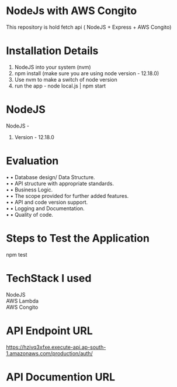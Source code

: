 # NodeJs with AWS Congito
This repository is hold fetch api ( NodeJS + Express + AWS Congito)

# Installation Details #

1. NodeJS into your system (nvm)
2. npm install (make sure you are using node version - 12.18.0)
3. Use nvm to make a switch of node version
4. run the app - node local.js | npm start


# NodeJS #

NodeJS - 

1. Version - 12.18.0


# Evaluation #
• • Database design/ Data Structure. <br />
• • API structure with appropriate standards. <br />
• • Business Logic. <br />
• • The scope provided for further added features. <br />
• • API and code version support. <br />
• • Logging and Documentation. <br />
• • Quality of code. 

# Steps to Test the Application
npm test

# TechStack I used
NodeJS <br />
AWS Lambda <br />
AWS Congito <br />

# API Endpoint URL
https://hzivq3xfxe.execute-api.ap-south-1.amazonaws.com/production/auth/

# API Documention URL


